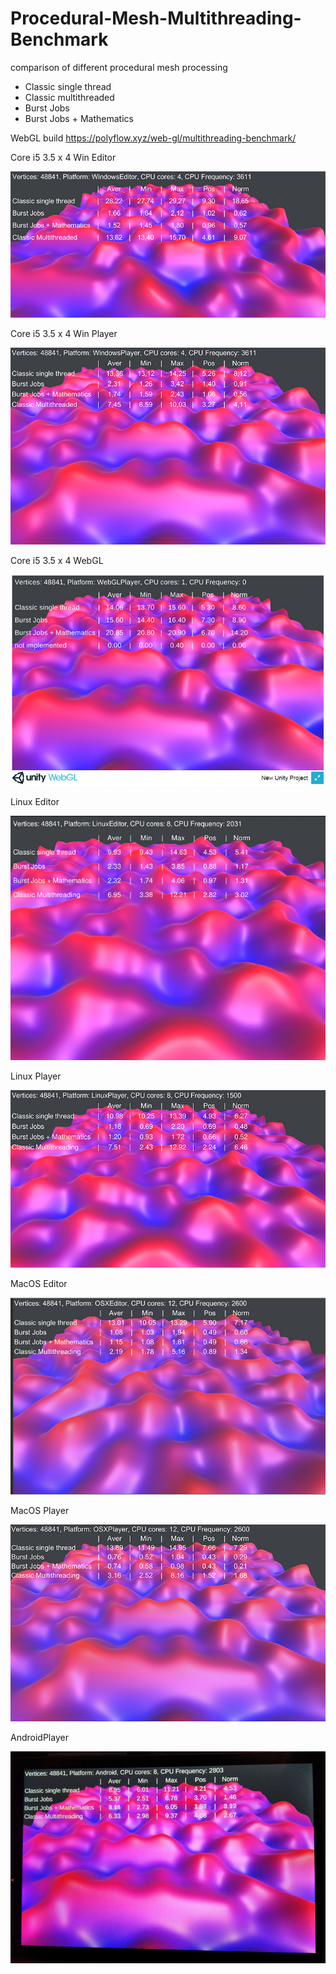 # Procedural-Mesh-Multithreading-Benchmark
comparison of different  procedural mesh processing
- Classic single thread
- Classic multithreaded
- Burst Jobs
- Burst Jobs + Mathematics

WebGL build https://polyflow.xyz/web-gl/multithreading-benchmark/


Core i5 3.5 x 4 Win Editor

![Alt text](/Screenshots/WinEditorCoreI5.jpg?raw=true "Core i5 3.5 x 4 Win Editor")

Core i5 3.5 x 4 Win Player

![Alt text](/Screenshots/WinPLayerCoreI5.jpg?raw=true "Core i5 3.5 x 4 Win Player")

Core i5 3.5 x 4 WebGL

![Alt text](/Screenshots/WebGLCoreI5.jpg?raw=true "Core i5 3.5 x 4 WebGL")

Linux Editor

![Alt text](/Screenshots/LinuxEditor.jpg?raw=true "Linux Editor")

Linux Player

![Alt text](/Screenshots/LinuxPlayer.jpg?raw=true "Linux Player")

MacOS Editor

![Alt text](/Screenshots/MacosEditor.jpg?raw=true "MacOS Editor")

MacOS Player

![Alt text](/Screenshots/MacosPlayer.jpg?raw=true "MacOS Player")


AndroidPlayer 

![Alt text](/Screenshots/AndroidPlayer.jpg?raw=true "Android Player")